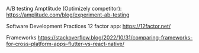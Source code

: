 
A/B testing
Amptlitude (Optimizely competitor): https://amplitude.com/blog/experiment-ab-testing

Software Development Practices
12 factor app: https://12factor.net/

Frameworks
https://stackoverflow.blog/2022/10/31/comparing-frameworks-for-cross-platform-apps-flutter-vs-react-native/
